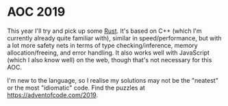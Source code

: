 # AOC 2019

This year I'll try and pick up some [Rust](https://www.rust-lang.org/). It's based on C++ (which I'm currently already quite familiar with), similar in speed/performance, but with a lot more safety nets in terms of type checking/inference, memory allocation/freeing, and error handling. It also works well with JavaScript (which I also know well) on the web, though that's not necessary for this AOC.

I'm new to the language, so I realise my solutions may not be the "neatest" or the most "idiomatic" code. Find the puzzles at https://adventofcode.com/2019.
